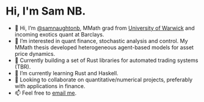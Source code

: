 # Hi, I'm Sam NB.

- 👋 Hi, I’m <a href="https://github.com/samnaughtonb">@samnaughtonb</a>, MMath grad from <a href="https://warwick.ac.uk/fac/sci/maths/">University of Warwick</a> and incoming exotics quant at Barclays.
- 👀 I’m interested in quant finance, stochastic analysis and control. My MMath thesis developed heterogeneous agent-based models for asset price dynamics.
- 🧱 Currently building a set of Rust libraries for automated trading systems (TBR).
- 🌱 I’m currently learning Rust and Haskell.
- 💞️ Looking to collaborate on quantitative/numerical projects, preferably with applications in finance.
- 📫 Feel free to <a href="mailto:sam.naughton2000@gmail.com">email me</a>.


<!---
samnaughtonb/samnaughtonb is a ✨ special ✨ repository because its `README.md` (this file) appears on your GitHub profile.
You can click the Preview link to take a look at your changes.
--->
